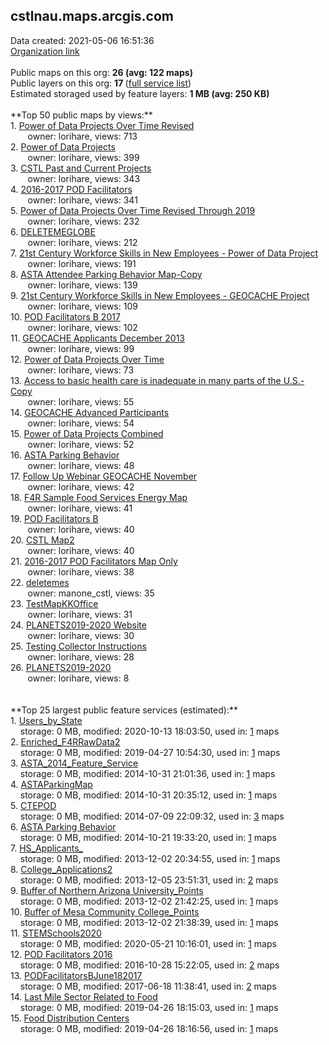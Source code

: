 <h2>cstlnau.maps.arcgis.com</h2> Data created: 2021-05-06 16:51:36 <br /><a target='new' href='https://cstlnau.maps.arcgis.com'>Organization link</a><br /><br />Public maps on this org: <b>26 (avg: 122 maps)</b><br />Public layers on this org: <b>17 </b>(<a target='new' href='https://services.arcgis.com/C5dMV7Ju1SgmJNno/ArcGIS/rest/services'>full service list</a>)<br />Estimated storaged used by feature layers: <b>1 MB (avg: 250 KB)</b><br /><br />**Top 50 public maps by views:**<br />  1. <a target='new' href='https://www.arcgis.com/home/item.html?id=f40db97cc480438c9b5f25bfcdef536d'>Power of Data Projects Over Time Revised</a> <br />  &nbsp;&nbsp;&nbsp;&nbsp; &nbsp;&nbsp;owner: lorihare, views: 713<br />  2. <a target='new' href='https://www.arcgis.com/home/item.html?id=525956bc2a454f1c8a9d4be340da9916'>Power of Data Projects</a> <br />  &nbsp;&nbsp;&nbsp;&nbsp; &nbsp;&nbsp;owner: lorihare, views: 399<br />  3. <a target='new' href='https://www.arcgis.com/home/item.html?id=59133e1a5ba94e21bdbda00d9f1350bf'>CSTL Past and Current Projects</a> <br />  &nbsp;&nbsp;&nbsp;&nbsp; &nbsp;&nbsp;owner: lorihare, views: 343<br />  4. <a target='new' href='https://www.arcgis.com/home/item.html?id=302675f21a5b43518d706a24cbb0f1ef'>2016-2017 POD Facilitators</a> <br />  &nbsp;&nbsp;&nbsp;&nbsp; &nbsp;&nbsp;owner: lorihare, views: 341<br />  5. <a target='new' href='https://www.arcgis.com/home/item.html?id=6629ca6609eb4b33b61734a4c56a77ef'>Power of Data Projects Over Time Revised Through 2019</a> <br />  &nbsp;&nbsp;&nbsp;&nbsp; &nbsp;&nbsp;owner: lorihare, views: 232<br />  6. <a target='new' href='https://www.arcgis.com/home/item.html?id=593cc43bdc0b47088e417691d189ac30'>DELETEMEGLOBE</a> <br />  &nbsp;&nbsp;&nbsp;&nbsp; &nbsp;&nbsp;owner: lorihare, views: 212<br />  7. <a target='new' href='https://www.arcgis.com/home/item.html?id=13406e94a9504ee0b94ff3170004df90'>21st Century Workforce Skills in New Employees - Power of Data Project</a> <br />  &nbsp;&nbsp;&nbsp;&nbsp; &nbsp;&nbsp;owner: lorihare, views: 191<br />  8. <a target='new' href='https://www.arcgis.com/home/item.html?id=8ca02d2f939d46b78feac131c9bcbd20'>ASTA Attendee Parking Behavior Map-Copy</a> <br />  &nbsp;&nbsp;&nbsp;&nbsp; &nbsp;&nbsp;owner: lorihare, views: 139<br />  9. <a target='new' href='https://www.arcgis.com/home/item.html?id=13d0d6bc910e4398ae831cb879285720'>21st Century Workforce Skills in New Employees - GEOCACHE Project</a> <br />  &nbsp;&nbsp;&nbsp;&nbsp; &nbsp;&nbsp;owner: lorihare, views: 109<br />  10. <a target='new' href='https://www.arcgis.com/home/item.html?id=2fbd100e1036445ea6155fa77fde36f7'>POD Facilitators B 2017</a> <br />  &nbsp;&nbsp;&nbsp;&nbsp; &nbsp;&nbsp;owner: lorihare, views: 102<br />  11. <a target='new' href='https://www.arcgis.com/home/item.html?id=43be37fc55c84fdaad7a8a7c500ca246'>GEOCACHE Applicants December 2013</a> <br />  &nbsp;&nbsp;&nbsp;&nbsp; &nbsp;&nbsp;owner: lorihare, views: 99<br />  12. <a target='new' href='https://www.arcgis.com/home/item.html?id=0505ef2d5c894a448659425f653f68ae'>Power of Data Projects Over Time</a> <br />  &nbsp;&nbsp;&nbsp;&nbsp; &nbsp;&nbsp;owner: lorihare, views: 73<br />  13. <a target='new' href='https://www.arcgis.com/home/item.html?id=4e49fb9bc0cd4c47bf19273617c67772'>Access to basic health care is inadequate in many parts of the U.S.-Copy</a> <br />  &nbsp;&nbsp;&nbsp;&nbsp; &nbsp;&nbsp;owner: lorihare, views: 55<br />  14. <a target='new' href='https://www.arcgis.com/home/item.html?id=e18f3885d6f84c5c8ed7711552a146e4'>GEOCACHE Advanced Participants</a> <br />  &nbsp;&nbsp;&nbsp;&nbsp; &nbsp;&nbsp;owner: lorihare, views: 54<br />  15. <a target='new' href='https://www.arcgis.com/home/item.html?id=44c3430e95924a8ba7d6061dcb3382f5'>Power of Data Projects Combined</a> <br />  &nbsp;&nbsp;&nbsp;&nbsp; &nbsp;&nbsp;owner: lorihare, views: 52<br />  16. <a target='new' href='https://www.arcgis.com/home/item.html?id=ae0f3c7bd5d24a9399ccef101f082831'>ASTA Parking Behavior</a> <br />  &nbsp;&nbsp;&nbsp;&nbsp; &nbsp;&nbsp;owner: lorihare, views: 48<br />  17. <a target='new' href='https://www.arcgis.com/home/item.html?id=855c6a1796b64d838ceeeff5df810c5b'>Follow Up Webinar GEOCACHE November</a> <br />  &nbsp;&nbsp;&nbsp;&nbsp; &nbsp;&nbsp;owner: lorihare, views: 42<br />  18. <a target='new' href='https://www.arcgis.com/home/item.html?id=08ba1c75031f4b3ab94b2e1c9f2bd615'>F4R Sample Food Services Energy Map</a> <br />  &nbsp;&nbsp;&nbsp;&nbsp; &nbsp;&nbsp;owner: lorihare, views: 41<br />  19. <a target='new' href='https://www.arcgis.com/home/item.html?id=044d370719c14156b881fdceaad14a0e'>POD Facilitators B</a> <br />  &nbsp;&nbsp;&nbsp;&nbsp; &nbsp;&nbsp;owner: lorihare, views: 40<br />  20. <a target='new' href='https://www.arcgis.com/home/item.html?id=34c5b88091e34b729d1fed8e95a39eb9'>CSTL Map2</a> <br />  &nbsp;&nbsp;&nbsp;&nbsp; &nbsp;&nbsp;owner: lorihare, views: 40<br />  21. <a target='new' href='https://www.arcgis.com/home/item.html?id=c24fc92b863f4bb7b87afa898801e068'>2016-2017 POD Facilitators Map Only</a> <br />  &nbsp;&nbsp;&nbsp;&nbsp; &nbsp;&nbsp;owner: lorihare, views: 38<br />  22. <a target='new' href='https://www.arcgis.com/home/item.html?id=bd69051933a74ede8552177a3523eb5e'>deletemes</a> <br />  &nbsp;&nbsp;&nbsp;&nbsp; &nbsp;&nbsp;owner: manone_cstl, views: 35<br />  23. <a target='new' href='https://www.arcgis.com/home/item.html?id=d2a716c4455c446c8a41414ac5be4729'>TestMapKKOffice</a> <br />  &nbsp;&nbsp;&nbsp;&nbsp; &nbsp;&nbsp;owner: lorihare, views: 31<br />  24. <a target='new' href='https://www.arcgis.com/home/item.html?id=c48cd77721cc431d838e12aab39c7233'>PLANETS2019-2020 Website</a> <br />  &nbsp;&nbsp;&nbsp;&nbsp; &nbsp;&nbsp;owner: lorihare, views: 30<br />  25. <a target='new' href='https://www.arcgis.com/home/item.html?id=7a53c3459a7e4e8da22742d3f4e7cd4c'>Testing Collector Instructions</a> <br />  &nbsp;&nbsp;&nbsp;&nbsp; &nbsp;&nbsp;owner: lorihare, views: 28<br />  26. <a target='new' href='https://www.arcgis.com/home/item.html?id=fcfafed4542e4fc3ba9cc25e331fb002'>PLANETS2019-2020</a> <br />  &nbsp;&nbsp;&nbsp;&nbsp; &nbsp;&nbsp;owner: lorihare, views: 8<br /><br /><br />**Top 25 largest public feature services (estimated):**<br /> 1. <a target='new' href='https://www.arcgis.com/home/item.html?id=979b22a7497c4613b7948aefd31e16d9'>Users_by_State</a><br /> &nbsp;&nbsp;&nbsp;&nbsp;storage: 0 MB, modified: 2020-10-13 18:03:50,  used in: <a target='new' href='https://ed-ind-tb.s3-us-west-1.amazonaws.com/ADI/979b22a7497c4613b7948aefd31e16d9.html'> 1</a> maps<br /> 2. <a target='new' href='https://www.arcgis.com/home/item.html?id=6895f97dbc9442a081dea886663e5ee9'>Enriched_F4RRawData2</a><br /> &nbsp;&nbsp;&nbsp;&nbsp;storage: 0 MB, modified: 2019-04-27 10:54:30,  used in: <a target='new' href='https://ed-ind-tb.s3-us-west-1.amazonaws.com/ADI/6895f97dbc9442a081dea886663e5ee9.html'> 1</a> maps<br /> 3. <a target='new' href='https://www.arcgis.com/home/item.html?id=ee8188ba85024f3abce8dddd93dea809'>ASTA_2014_Feature_Service</a><br /> &nbsp;&nbsp;&nbsp;&nbsp;storage: 0 MB, modified: 2014-10-31 21:01:36,  used in: <a target='new' href='https://ed-ind-tb.s3-us-west-1.amazonaws.com/ADI/ee8188ba85024f3abce8dddd93dea809.html'> 1</a> maps<br /> 4. <a target='new' href='https://www.arcgis.com/home/item.html?id=20fd099419f44fabad72aa55a5244289'>ASTAParkingMap</a><br /> &nbsp;&nbsp;&nbsp;&nbsp;storage: 0 MB, modified: 2014-10-31 20:35:12,  used in: <a target='new' href='https://ed-ind-tb.s3-us-west-1.amazonaws.com/ADI/20fd099419f44fabad72aa55a5244289.html'> 1</a> maps<br /> 5. <a target='new' href='https://www.arcgis.com/home/item.html?id=5099ce74f5ac41818c1fbde79c4db945'>CTEPOD</a><br /> &nbsp;&nbsp;&nbsp;&nbsp;storage: 0 MB, modified: 2014-07-09 22:09:32,  used in: <a target='new' href='https://ed-ind-tb.s3-us-west-1.amazonaws.com/ADI/5099ce74f5ac41818c1fbde79c4db945.html'> 3</a> maps<br /> 6. <a target='new' href='https://www.arcgis.com/home/item.html?id=0c11bbf3e5fc45d79cc6504e95667648'>ASTA Parking Behavior</a><br /> &nbsp;&nbsp;&nbsp;&nbsp;storage: 0 MB, modified: 2014-10-21 19:33:20,  used in: <a target='new' href='https://ed-ind-tb.s3-us-west-1.amazonaws.com/ADI/0c11bbf3e5fc45d79cc6504e95667648.html'> 1</a> maps<br /> 7. <a target='new' href='https://www.arcgis.com/home/item.html?id=1a19ca325c314039b7508fe3696cc999'>HS_Applicants_</a><br /> &nbsp;&nbsp;&nbsp;&nbsp;storage: 0 MB, modified: 2013-12-02 20:34:55,  used in: <a target='new' href='https://ed-ind-tb.s3-us-west-1.amazonaws.com/ADI/1a19ca325c314039b7508fe3696cc999.html'> 1</a> maps<br /> 8. <a target='new' href='https://www.arcgis.com/home/item.html?id=6f9d087ef48546caa1b4a3bbc86870d7'>College_Applications2</a><br /> &nbsp;&nbsp;&nbsp;&nbsp;storage: 0 MB, modified: 2013-12-05 23:51:31,  used in: <a target='new' href='https://ed-ind-tb.s3-us-west-1.amazonaws.com/ADI/6f9d087ef48546caa1b4a3bbc86870d7.html'> 2</a> maps<br /> 9. <a target='new' href='https://www.arcgis.com/home/item.html?id=3401afb352ae4abda6c3f4dc885381ee'>Buffer of Northern Arizona University_Points</a><br /> &nbsp;&nbsp;&nbsp;&nbsp;storage: 0 MB, modified: 2013-12-02 21:42:25,  used in: <a target='new' href='https://ed-ind-tb.s3-us-west-1.amazonaws.com/ADI/3401afb352ae4abda6c3f4dc885381ee.html'> 1</a> maps<br /> 10. <a target='new' href='https://www.arcgis.com/home/item.html?id=50d1355fc4b045b386c6521a23af2390'>Buffer of Mesa Community College_Points</a><br /> &nbsp;&nbsp;&nbsp;&nbsp;storage: 0 MB, modified: 2013-12-02 21:38:39,  used in: <a target='new' href='https://ed-ind-tb.s3-us-west-1.amazonaws.com/ADI/50d1355fc4b045b386c6521a23af2390.html'> 1</a> maps<br /> 11. <a target='new' href='https://www.arcgis.com/home/item.html?id=343026459270477384e1b91a8ba2b6e6'>STEMSchools2020</a><br /> &nbsp;&nbsp;&nbsp;&nbsp;storage: 0 MB, modified: 2020-05-21 10:16:01,  used in: <a target='new' href='https://ed-ind-tb.s3-us-west-1.amazonaws.com/ADI/343026459270477384e1b91a8ba2b6e6.html'> 1</a> maps<br /> 12. <a target='new' href='https://www.arcgis.com/home/item.html?id=738bb5831c3f48418f3384ffea3d77e4'>POD Facilitators 2016</a><br /> &nbsp;&nbsp;&nbsp;&nbsp;storage: 0 MB, modified: 2016-10-28 15:22:05,  used in: <a target='new' href='https://ed-ind-tb.s3-us-west-1.amazonaws.com/ADI/738bb5831c3f48418f3384ffea3d77e4.html'> 2</a> maps<br /> 13. <a target='new' href='https://www.arcgis.com/home/item.html?id=0da5ef6e5a9b40d7a8b4e4669e64b433'>PODFacilitatorsBJune182017</a><br /> &nbsp;&nbsp;&nbsp;&nbsp;storage: 0 MB, modified: 2017-06-18 11:38:41,  used in: <a target='new' href='https://ed-ind-tb.s3-us-west-1.amazonaws.com/ADI/0da5ef6e5a9b40d7a8b4e4669e64b433.html'> 2</a> maps<br /> 14. <a target='new' href='https://www.arcgis.com/home/item.html?id=d8595b9fa8604b10b68db452c5b011b0'>Last Mile Sector Related to Food</a><br /> &nbsp;&nbsp;&nbsp;&nbsp;storage: 0 MB, modified: 2019-04-26 18:15:03,  used in: <a target='new' href='https://ed-ind-tb.s3-us-west-1.amazonaws.com/ADI/d8595b9fa8604b10b68db452c5b011b0.html'> 1</a> maps<br /> 15. <a target='new' href='https://www.arcgis.com/home/item.html?id=06258835ea3a43c092aad7fd47e82631'>Food Distribution Centers</a><br /> &nbsp;&nbsp;&nbsp;&nbsp;storage: 0 MB, modified: 2019-04-26 18:16:56,  used in: <a target='new' href='https://ed-ind-tb.s3-us-west-1.amazonaws.com/ADI/06258835ea3a43c092aad7fd47e82631.html'> 1</a> maps<br />